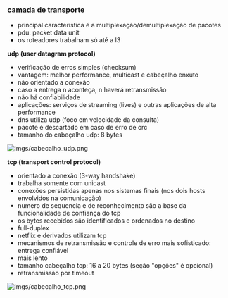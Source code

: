 ### camada de transporte

- principal característica é a multiplexação/demultiplexação de pacotes
- pdu: packet data unit
- os roteadores trabalham só até a l3

**udp (user datagram protocol)**

- verificação de erros simples (checksum)
- vantagem: melhor performance, multicast e cabeçalho enxuto
- não orientado a conexão
- caso a entrega n aconteça, n haverá retransmissão
- não há confiabilidade
- aplicações: serviços de streaming (lives) e outras aplicações de alta performance
- dns utiliza udp (foco em velocidade da consulta)
- pacote é descartado em caso de erro de crc
- tamanho do cabeçalho udp: 8 bytes

![imgs/cabecalho_udp.png](path "opt title")

**tcp (transport control protocol)**

- orientado a conexão (3-way handshake)
- trabalha somente com unicast
- conexões persistidas apenas nos sistemas finais (nos dois hosts envolvidos na comunicação)
- numero de sequencia e de reconhecimento são a base da funcionalidade de confiança do tcp
- os bytes recebidos são identificados e ordenados no destino
- full-duplex
- netflix e derivados utilizam tcp
- mecanismos de retransmissão e controle de erro mais sofisticado: entrega confiável
- mais lento
- tamanho cabeçalho tcp: 16 a 20 bytes (seção "opções" é opcional)
- retransmissão por timeout

![imgs/cabecalho_tcp.png](path "opt title")
